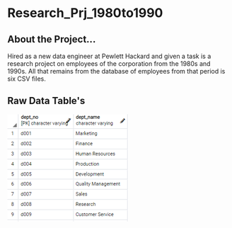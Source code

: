 # Research_Prj_1980to1990

## About the Project...
Hired as a new data engineer at Pewlett Hackard and given a task is a research project on employees of the corporation from the 1980s and 1990s. All that remains from the database of employees from that period is six CSV files.

## Raw Data Table's

![Departments Table](https://github.com/samuelroiz/Research_Prj_1980to1990/blob/main/Images/Raw%20Table/departments_table.png)
